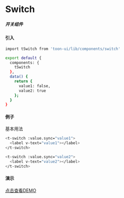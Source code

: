 # Switch

##### 开关组件

#### 引入

``` bash
import tSwitch from 'toon-ui/lib/components/switch'

export default {
  components: {
    tSwitch
  },
  data() {
    return {
      value1: false,
      value2: true
    };
  }
}
```
#### 例子
基本用法
``` bash
<t-switch :value.sync="value1">
  <label v-text="value1"></label>
</t-switch>

<t-switch :value.sync="value2">
  <label v-text="value2"></label>
</t-switch>
```

#### 演示
[点击查看DEMO](https://zhoujiqiu.github.io/toon-ui/dist/#!/demo/switch)

